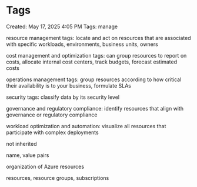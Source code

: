 # Tags

Created: May 17, 2025 4:05 PM
Tags: manage

resource management tags: locate and act on resources that are associated with specific workloads, environments, business units, owners

cost management and optimization tags: can group resources to report on costs, allocate internal cost centers, track budgets, forecast estimated costs

operations management tags: group resources according to how critical their availability is to your business, formulate SLAs

security tags: classify data by its security level

governance and regulatory compliance: identify resources that align with governance or regulatory compliance

workload optimization and automation: visualize all resources that participate with complex deployments

not inherited

name, value pairs

organization of Azure resources

resources, resource groups, subscriptions
